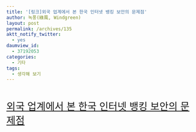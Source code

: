 ```yaml
---
title: '[링크]외국 업계에서 본 한국 인터넷 뱅킹 보안의 문제점'
author: 녹풍(綠風, Windgreen)
layout: post
permalink: /archives/135
aktt_notify_twitter:
  - yes
daumview_id:
  - 37192053
categories:
  - 기타
tags:
  - 생각해 보기
---
```

<span class="Apple-style-span" style="font-family: 'Lucida Grande', 'Lucida Sans Unicode', Arial, Helvetica, Sans, FreeSans, Jamrul, Garuda, Kalimati; font-size: 13px; line-height: normal; "><br /> <h2 style="margin-top: 0px; margin-right: 0px; margin-bottom: 0px; margin-left: 0px; padding-top: 0px; padding-right: 0px; padding-bottom: 0px; padding-left: 0px; font-family: 'Palatino Linotype', Georgia, Tahoma, 'Century Schoolbook L', Arial, Helvetica; font-size: 26px; font-weight: normal; ">
  <a href="http://openweb.or.kr/?p=1697&utm_source=feedburner&utm_medium=feed&utm_campaign=Feed:+open-web+(Open+Web)&utm_content=Google+International" target="_blank">외국 업계에서 본 한국 인터넷 뱅킹 보안의 문제점</a>
</h2>

<p>
  </span>
</p>